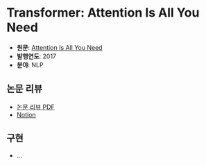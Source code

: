 # Transformer: Attention Is All You Need

- **원문**: [Attention Is All You Need](https://arxiv.org/abs/1706.03762)
- **발행연도**: 2017
- **분야**: NLP

## 논문 리뷰

- [논문 리뷰 PDF](./Attention%20Is%20All%20You%20Need(Transformer)%20논문%20리뷰.pdf)
- [Notion](https://roasted-rake-be8.notion.site/Attention-is-all-you-need-2017-205818aea60f80d986aed29772bbc9ff?pvs=74)

## 구현

- ...